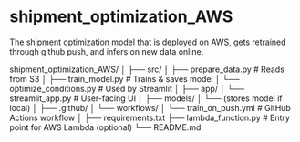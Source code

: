 # shipment_optimization_AWS
The shipment optimization model that is deployed on AWS, gets retrained through github push, and infers on new data online.










shipment_optimization_AWS/
│
├── src/
│   ├── prepare_data.py          # Reads from S3
│   ├── train_model.py           # Trains & saves model
│   └── optimize_conditions.py   # Used by Streamlit
│
├── app/
│   └── streamlit_app.py         # User-facing UI
│
├── models/
│   └── (stores model if local)
│
├── .github/
│   └── workflows/
│       └── train_on_push.yml    # GitHub Actions workflow
│
├── requirements.txt
├── lambda_function.py          # Entry point for AWS Lambda (optional)
└── README.md
